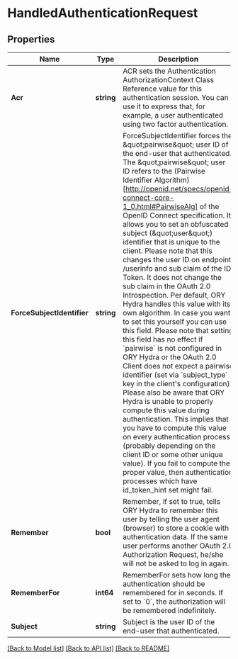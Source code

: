 # HandledAuthenticationRequest

## Properties
Name | Type | Description | Notes
------------ | ------------- | ------------- | -------------
**Acr** | **string** | ACR sets the Authentication AuthorizationContext Class Reference value for this authentication session. You can use it to express that, for example, a user authenticated using two factor authentication. | [optional] [default to null]
**ForceSubjectIdentifier** | **string** | ForceSubjectIdentifier forces the \&quot;pairwise\&quot; user ID of the end-user that authenticated. The \&quot;pairwise\&quot; user ID refers to the (Pairwise Identifier Algorithm)[http://openid.net/specs/openid-connect-core-1_0.html#PairwiseAlg] of the OpenID Connect specification. It allows you to set an obfuscated subject (\&quot;user\&quot;) identifier that is unique to the client.  Please note that this changes the user ID on endpoint /userinfo and sub claim of the ID Token. It does not change the sub claim in the OAuth 2.0 Introspection.  Per default, ORY Hydra handles this value with its own algorithm. In case you want to set this yourself you can use this field. Please note that setting this field has no effect if &#x60;pairwise&#x60; is not configured in ORY Hydra or the OAuth 2.0 Client does not expect a pairwise identifier (set via &#x60;subject_type&#x60; key in the client&#39;s configuration).  Please also be aware that ORY Hydra is unable to properly compute this value during authentication. This implies that you have to compute this value on every authentication process (probably depending on the client ID or some other unique value).  If you fail to compute the proper value, then authentication processes which have id_token_hint set might fail. | [optional] [default to null]
**Remember** | **bool** | Remember, if set to true, tells ORY Hydra to remember this user by telling the user agent (browser) to store a cookie with authentication data. If the same user performs another OAuth 2.0 Authorization Request, he/she will not be asked to log in again. | [optional] [default to null]
**RememberFor** | **int64** | RememberFor sets how long the authentication should be remembered for in seconds. If set to &#x60;0&#x60;, the authorization will be remembered indefinitely. | [optional] [default to null]
**Subject** | **string** | Subject is the user ID of the end-user that authenticated. | [default to null]

[[Back to Model list]](../README.md#documentation-for-models) [[Back to API list]](../README.md#documentation-for-api-endpoints) [[Back to README]](../README.md)


